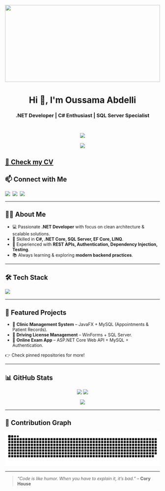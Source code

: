 <!-- Banner -->
<p align="center">
  <img src="https://i.postimg.cc/qvpC7dVz/Chat-GPT-Image-Jul-5-2025-10-52-04-PM.png" width="100%" height="250"/>
</p>

<h1 align="center">Hi 👋, I'm Oussama Abdelli</h1>
<h3 align="center">.NET Developer | C# Enthusiast | SQL Server Specialist</h3>
<br>

<p align="center">
  <a href="https://linkedin.com/in/oussama-abdelli-2a6326345">
    <img src="https://readme-typing-svg.herokuapp.com/?lines=Building+Scalable+.NET+Apps;SQL+Server+Specialist;Always+Learning+%E2%9C%85&font=Bold%20Code&center=true&color=30F050&pause=2000">
  </a>
</p>

<p align="center">
  <img src="https://komarev.com/ghpvc/?username=AbdelliOussama&style=flat&color=4010B0" height="30"/> 
</p>

## [📄 Check my CV](https://drive.google.com/file/d/1LyZbU71TJy3RwavQyOwTX83NLbPzMHtv/view?usp=drive_link)

## 📫 Connect with Me
<p align="left">
  <a href="mailto:oussama.abdelli.it@gmail.com"><img src="https://github.com/user-attachments/assets/1a97a051-cc24-4738-a7a2-3f53365a9e93" height="35"/></a>&nbsp;
  <a href="https://linkedin.com/in/oussama-abdelli-2a6326345"><img src="https://raw.githubusercontent.com/rahuldkjain/github-profile-readme-generator/master/src/images/icons/Social/linked-in-alt.svg" height="40"/></a>&nbsp;
  <a href="https://wa.me/21693921970"><img src="https://marketplace.canva.com/Vmp9Y/MAEvzQVmp9Y/1/tl/canva-whatsapp-status-icon-MAEvzQVmp9Y.png" height="40"/></a>
</p>


---

## 👨‍💻 About Me
- 💻 Passionate **.NET Developer** with focus on clean architecture & scalable solutions.  
- 🧠 Skilled in **C#, .NET Core, SQL Server, EF Core, LINQ**.  
- 🚀 Experienced with **REST APIs, Authentication, Dependency Injection, Testing**.  
- 📚 Always learning & exploring **modern backend practices**.  

---

## 🛠️ Tech Stack
<p align="left">
  <img src="https://go-skill-icons.vercel.app/api/icons?i=cs,dotnet,sqlserver,html,css,js,cpp,redis,git,postman,swagger,docker"/>
</p>

---

## 📂 Featured Projects
- 🔹 **Clinic Management System** – JavaFX + MySQL (Appointments & Patient Records).  
- 🔹 **Driving License Management** – WinForms + SQL Server.  
- 🔹 **Online Exam App** – ASP.NET Core Web API + MySQL + Authentication.  

👉 Check pinned repositories for more!

---

## 📊 GitHub Stats
<p align="center">
  <img src="https://github-readme-stats.vercel.app/api?username=AbdelliOussama&show_icons=true&theme=radical" height="150"/>
  <img src="https://streak-stats.demolab.com/?user=AbdelliOussama&theme=radical" height="150"/>
</p>

<p align="center">
  <img src="https://github-profile-trophy.vercel.app/?username=AbdelliOussama&theme=onestar&row=1&column=6" height="120"/>
</p>

---



## 🐍 Contribution Graph
<p align="center">
  <img src="https://raw.githubusercontent.com/platane/snk/output/github-contribution-grid-snake-dark.svg" alt="snake animation"/>
</p>

---

> *“Code is like humor. When you have to explain it, it’s bad.”* – **Cory House**
